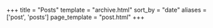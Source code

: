 +++
title = "Posts"
template = "archive.html"
sort_by = "date"
aliases = ['post', 'posts']
page_template = "post.html"
+++